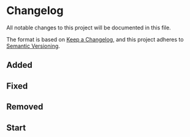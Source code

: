 # Changelog

All notable changes to this project will be documented in this file.

The format is based on
[Keep a Changelog](https://keepachangelog.com/en/1.0.0/), and
this project adheres to
[Semantic Versioning](https://semver.org/spec/v2.0.0.html).

<!-- changelog follows -->

## Added

## Fixed

## Removed

## Start

